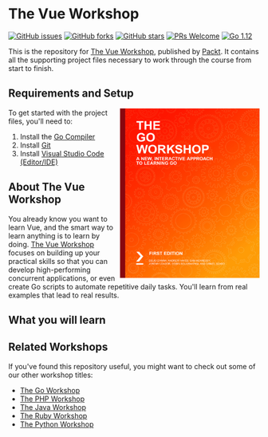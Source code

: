 # The Vue Workshop
[![GitHub issues](https://img.shields.io/github/issues/PacktWorkshops/The-Go-Workshop.svg)](https://github.com/PacktWorkshops/The-Go-Workshop/issues)
[![GitHub forks](https://img.shields.io/github/forks/PacktWorkshops/The-Go-Workshop.svg)](https://github.com/PacktWorkshops/The-Go-Workshop/network)
[![GitHub stars](https://img.shields.io/github/stars/PacktWorkshops/The-Go-Workshop.svg)](https://github.com/PacktWorkshops/The-Go-Workshop/stargazers)
[![PRs Welcome](https://img.shields.io/badge/PRs-welcome-brightgreen.svg)](https://github.com/PacktWorkshops/The-Go-Workshop/pulls)
[![Go 1.12](https://img.shields.io/badge/Go-1.12-blue.svg)](https://golang.org/doc/install)

This is the repository for [The Vue Workshop](https://courses.packtpub.com/courses/go?utm_source=github&utm_medium=repository&utm_campaign=1838647945&utm_term=GO&utm_content=The%20Go%20Workshop), published by [Packt](https://www.packtpub.com/?utm_source=github). It contains all the supporting project files necessary to work through the course from start to finish.

## Requirements and Setup
<a href="https://courses.packtpub.com/courses/go?utm_source=github&utm_medium=repository&utm_campaign=1838647945&utm_term=GO&utm_content=The%20Go%20Workshop"><img src="https://github.com/PacktWorkshops/Workshop-Covers/blob/master/The%20Go%20Workshop.jpg" alt="The Go Workshop" height="340px" width="280px" align="right" this.target="_blank"></a>

To get started with the project files, you'll need to:
1. Install the [Go Compiler](https://golang.org/doc/install)
2. Install [Git](https://git-scm.com/book/en/v2/Getting-Started-Installing-Git)
3. Install [Visual Studio Code (Editor/IDE)](https://code.visualstudio.com/)

## About The Vue Workshop

You already know you want to learn Vue, and the smart way to learn anything is to learn by doing. [The Vue Workshop](https://courses.packtpub.com/courses/go?utm_source=github&utm_medium=repository&utm_campaign=1838647945&utm_term=GO&utm_content=The%20Go%20Workshop) focuses on building up your practical skills so that you can develop high-performing concurrent applications, or even create Go scripts to automate repetitive daily tasks. You'll learn from real examples that lead to real results.

## What you will learn


## Related Workshops
If you've found this repository useful, you might want to check out some of our other workshop titles:
* [The Go Workshop](https://courses.packtpub.com/courses/go)
* [The PHP Workshop](https://courses.packtpub.com/courses/php?utm_source=github&utm_medium=repository&utm_campaign=9781838648916&utm_term=PHP&utm_content=The%20PHP%20Workshop)
* [The Java Workshop](https://courses.packtpub.com/courses/java?utm_source=github&utm_medium=repository&utm_campaign=9781838986698&utm_term=Java&utm_content=The%20Java%20Workshop)
* [The Ruby Workshop](https://courses.packtpub.com/courses/ruby?utm_source=github&utm_medium=repository&utm_campaign=9781838642365&utm_term=Ruby&utm_content=The%20Ruby%20Workshop)
* [The Python Workshop](https://courses.packtpub.com/courses/python?utm_source=github&utm_medium=repository&utm_campaign=9781839218859&utm_term=Python&utm_content=The%20Python%20Workshop)
